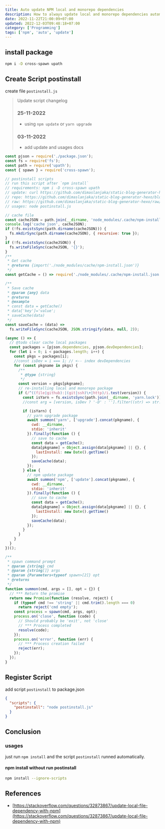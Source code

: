 ```yaml
---
title: Auto update NPM local and monorepo dependencies
description: How to always update local and monorepo dependencies automatically
date: 2022-11-22T21:00:09+07:00
updated: 2022-12-03T09:48:18+07:00
category: ['Programming']
tags: ['npm', 'auto', 'update']
---
```


## install package

```bash
npm i -D cross-spawn upath
```

## Create Script postinstall
create file `postinstall.js`
> Update script changelog
>
> ### 25-11-2022
> - using `npm update` or `yarn upgrade`
> ### 03-11-2022
> - add update and usages docs

```js
const pjson = require('./package.json');
const fs = require('fs');
const path = require('upath');
const { spawn } = require('cross-spawn');

// postinstall scripts
// run this script after `npm install`
// requirements: npm i -D cross-spawn upath
// update: curl https://github.com/dimaslanjaka/static-blog-generator-hexo/raw/master/postinstall.js > postinstall.js
// repo: https://github.com/dimaslanjaka/static-blog-generator-hexo/blob/master/postinstall.js
// raw: https://github.com/dimaslanjaka/static-blog-generator-hexo/raw/master/postinstall.js
// usages: node postinstall.js

// cache file
const cacheJSON = path.join(__dirname, 'node_modules/.cache/npm-install.json');
console.log('cache json', cacheJSON);
if (!fs.existsSync(path.dirname(cacheJSON))) {
  fs.mkdirSync(path.dirname(cacheJSON), { recursive: true });
}
if (!fs.existsSync(cacheJSON)) {
  fs.writeFileSync(cacheJSON, '{}');
}
/**
 * Get cache
 * @returns {import('./node_modules/cache/npm-install.json')}
 */
const getCache = () => require('./node_modules/.cache/npm-install.json');

/**
 * Save cache
 * @param {any} data
 * @returns
 * @example
 * const data = getCache()
 * data['key']='value';
 * saveCache(data)
 */
const saveCache = (data) =>
  fs.writeFileSync(cacheJSON, JSON.stringify(data, null, 2));

(async () => {
  // @todo clear cache local packages
  const packages = [pjson.dependencies, pjson.devDependencies];
  for (let i = 0; i < packages.length; i++) {
    const pkgs = packages[i];
    //const isDev = i === 1; // <-- index devDependencies
    for (const pkgname in pkgs) {
      /**
       * @type {string}
       */
      const version = pkgs[pkgname];
      // re-installing local and monorepo package
      if (/^((file|github):|(git|ssh)\+|http)/i.test(version)) {
        const isYarn = fs.existsSync(path.join(__dirname, 'yarn.lock'));
        //const arg = [version, isDev ? '-D' : ''].filter((str) => str.trim().length > 0);

        if (isYarn) {
          // yarn upgrade package
          await summon('yarn', ['upgrade'].concat(pkgname), {
            cwd: __dirname,
            stdio: 'inherit'
          }).finally(function () {
            // save to cache
            const data = getCache();
            data[pkgname] = Object.assign(data[pkgname] || {}, {
              lastInstall: new Date().getTime()
            });
            saveCache(data);
          });
        } else {
          // npm update package
          await summon('npm', ['update'].concat(pkgname), {
            cwd: __dirname,
            stdio: 'inherit'
          }).finally(function () {
            // save to cache
            const data = getCache();
            data[pkgname] = Object.assign(data[pkgname] || {}, {
              lastInstall: new Date().getTime()
            });
            saveCache(data);
          });
        }
      }
    }
  }
})();

/**
 * spawn command prompt
 * @param {string} cmd
 * @param {string[]} args
 * @param {Parameters<typeof spawn>[2]} opt
 * @returns
 */
function summon(cmd, args = [], opt = {}) {
  // *** Return the promise
  return new Promise(function (resolve, reject) {
    if (typeof cmd !== 'string' || cmd.trim().length === 0)
      return reject('cmd empty');
    const process = spawn(cmd, args, opt);
    process.on('close', function (code) {
      // Should probably be 'exit', not 'close'
      // *** Process completed
      resolve(code);
    });
    process.on('error', function (err) {
      // *** Process creation failed
      reject(err);
    });
  });
}
```

## Register Script
add script `postinstall` to package.json

```json
{
  "scripts": {
    "postinstall": "node postinstall.js"
  }
}
```

## Conclusion

### usages

just run `npm install` and the script `postinstall` runned automatically.

#### npm install without run postinstall

```bash
npm install --ignore-scripts
```

## References
- [https://stackoverflow.com/questions/32873867/update-local-file-dependency-with-npm](https://stackoverflow.com/questions/32873867/update-local-file-dependency-with-npm)
